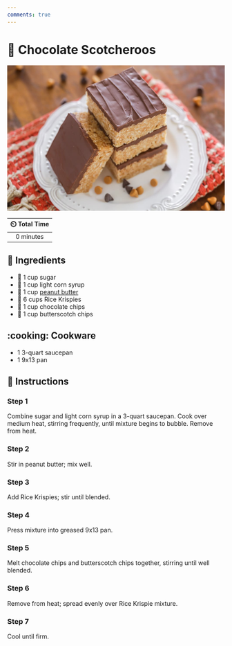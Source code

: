 ```yaml
---
comments: true
---
```

# :cookie: Chocolate Scotcheroos

![Chocolate Scotcheroos](../assets/images/chocolate-scotcheroos.jpg)

| :timer_clock: Total Time |
|:-----------------------: |
| 0 minutes |

## :salt: Ingredients

- :candy: 1 cup sugar
- :corn: 1 cup light corn syrup
- :peanuts: 1 cup [peanut butter][1]
- :bowl_with_spoon: 6 cups Rice Krispies
- :chocolate_bar: 1 cup chocolate chips
- :icecream: 1 cup butterscotch chips

## :cooking: Cookware

- 1 3-quart saucepan
- 1 9x13 pan

## :pencil: Instructions

### Step 1

Combine sugar and light corn syrup in a 3-quart saucepan. Cook over medium heat, stirring frequently, until mixture
begins to bubble. Remove from heat.

### Step 2

Stir in peanut butter; mix well.

### Step 3

Add Rice Krispies; stir until blended.

### Step 4

Press mixture into greased 9x13 pan.

### Step 5

Melt chocolate chips and butterscotch chips together, stirring until well blended.

### Step 6

Remove from heat; spread evenly over Rice Krispie mixture.

### Step 7

Cool until firm.

[1]: <../ingredients/peanut-butter.md>
